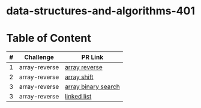 # data-structures-and-algorithms-401

# Table of Content 

|#|Challenge|PR Link|
|----|-----|-------|
|1|array-reverse|[array reverse](./array_reverse/README.md)|
|2|array-reverse|[array shift](./array_shift/README.md)|
|3|array-reverse|[array binary search](./array_binary_search/README.md)|
|3|array-reverse|[linked list](./linked_list/README.md)|
